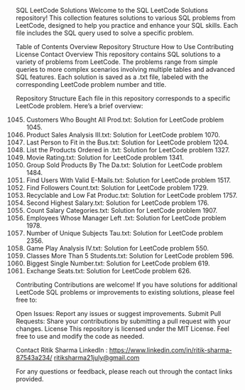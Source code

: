 SQL LeetCode Solutions
Welcome to the SQL LeetCode Solutions repository! This collection features solutions to various SQL problems from LeetCode, designed to help you practice and enhance your SQL skills. Each file includes the SQL query used to solve a specific problem.

Table of Contents
Overview
Repository Structure
How to Use
Contributing
License
Contact
Overview
This repository contains SQL solutions to a variety of problems from LeetCode. The problems range from simple queries to more complex scenarios involving multiple tables and advanced SQL features. Each solution is saved as a .txt file, labeled with the corresponding LeetCode problem number and title.

Repository Structure
Each file in this repository corresponds to a specific LeetCode problem. Here’s a brief overview:

1045. Customers Who Bought All Prod.txt: Solution for LeetCode problem 1045.
1070. Product Sales Analysis III.txt: Solution for LeetCode problem 1070.
1204. Last Person to Fit in the Bus.txt: Solution for LeetCode problem 1204.
1327. List the Products Ordered in .txt: Solution for LeetCode problem 1327.
1341. Movie Rating.txt: Solution for LeetCode problem 1341.
1484. Group Sold Products By The Da.txt: Solution for LeetCode problem 1484.
1517. Find Users With Valid E-Mails.txt: Solution for LeetCode problem 1517.
1729. Find Followers Count.txt: Solution for LeetCode problem 1729.
1757. Recyclable and Low Fat Produc.txt: Solution for LeetCode problem 1757.
176. Second Highest Salary.txt: Solution for LeetCode problem 176.
1907. Count Salary Categories.txt: Solution for LeetCode problem 1907.
1978. Employees Whose Manager Left .txt: Solution for LeetCode problem 1978.
2356. Number of Unique Subjects Tau.txt: Solution for LeetCode problem 2356.
550. Game Play Analysis IV.txt: Solution for LeetCode problem 550.
596. Classes More Than 5 Students.txt: Solution for LeetCode problem 596.
619. Biggest Single Number.txt: Solution for LeetCode problem 619.
626. Exchange Seats.txt: Solution for LeetCode problem 626.


Contributing
Contributions are welcome! If you have solutions for additional LeetCode SQL problems or improvements to existing solutions, please feel free to:

Open Issues: Report any issues or suggest improvements.
Submit Pull Requests: Share your contributions by submitting a pull request with your changes.
License
This repository is licensed under the MIT License. Feel free to use and modify the code as needed.

Contact
Ritik Sharma
LinkedIn : https://www.linkedin.com/in/ritik-sharma-87543a234/
ritiksharma21july@gmail.com

For any questions or feedback, please reach out through the contact links provided.

